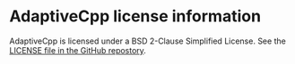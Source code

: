 # AdaptiveCpp license information

AdaptiveCpp is licensed under a BSD 2-Clause Simplified License.
See the 
[LICENSE file in the GitHub repostory](https://github.com/AdaptiveCpp/AdaptiveCpp/blob/develop/LICENSE).
